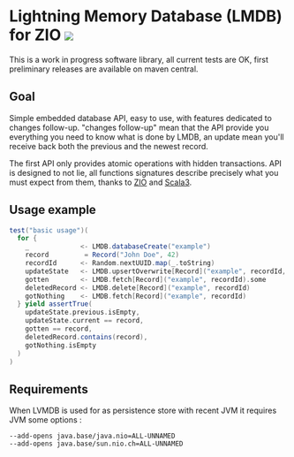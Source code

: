# Lightning Memory Database (LMDB) for ZIO [![][ZIOLMDBManagerImg]][ZIOLMDBManagerLnk]

This is a work in progress software library, all current tests are OK, first preliminary releases are available
on maven central.

## Goal

Simple embedded database API, easy to use, with features dedicated to changes follow-up. "changes follow-up" mean that
the API provide you everything you need to know what is done by LMDB, an update mean you'll receive back both the 
previous and the newest record.

The first API only provides atomic operations with hidden transactions. API is designed to not lie, all functions signatures
describe precisely what you must expect from them, thanks to [ZIO][ZIO] and [Scala3][Scala3].  

## Usage example

```scala
test("basic usage")(
  for {
    _             <- LMDB.databaseCreate("example")
    record         = Record("John Doe", 42)
    recordId      <- Random.nextUUID.map(_.toString)
    updateState   <- LMDB.upsertOverwrite[Record]("example", recordId, record)
    gotten        <- LMDB.fetch[Record]("example", recordId).some
    deletedRecord <- LMDB.delete[Record]("example", recordId)
    gotNothing    <- LMDB.fetch[Record]("example", recordId)
  } yield assertTrue(
    updateState.previous.isEmpty,
    updateState.current == record,
    gotten == record,
    deletedRecord.contains(record),
    gotNothing.isEmpty
  )
)
```

## Requirements

When LVMDB is used for as persistence store with recent JVM it requires JVM some options :

```
--add-opens java.base/java.nio=ALL-UNNAMED
--add-opens java.base/sun.nio.ch=ALL-UNNAMED
```

[ZIOLMDBManager]:    https://github.com/dacr/zio-lmdb
[ZIOLMDBManagerImg]: https://img.shields.io/maven-central/v/fr.janalyse/zio-lmdb_3.svg
[ZIOLMDBManagerLnk]: https://search.maven.org/#search%7Cga%7C1%7Cfr.janalyse.zio-lmdb
[ZIO]: https://zio.dev/
[Scala3]: https://docs.scala-lang.org/scala3/reference/